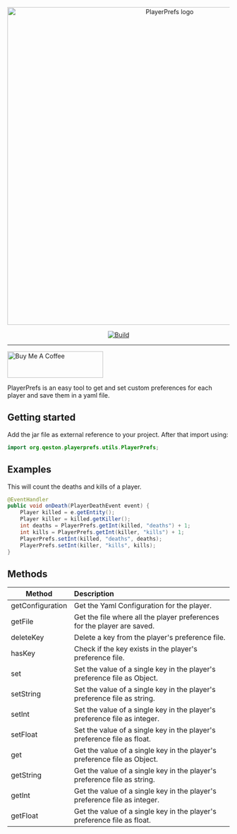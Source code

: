 <p align="center">
  <a href="https://github.com/emilkrebs/PlayerPrefs" target="_blank" rel="noopener noreferrer">
    <img width="720" src="https://user-images.githubusercontent.com/68400102/151151267-dd5b6834-dd7c-46f2-b2f3-a56c8f620b49.png" alt="PlayerPrefs logo">
  </a>
</p>
<div id="badges" align="center">
  
   [![Build](https://github.com/emilkrebs/PlayerPrefs/actions/workflows/build.yml/badge.svg)](https://github.com/emilkrebs/PlayerPrefs/actions/workflows/build.yml)

</div>
<hr>
<a href="https://www.buymeacoffee.com/emilkrebs" target="_blank"><img src="https://cdn.buymeacoffee.com/buttons/v2/default-yellow.png" alt="Buy Me A Coffee" style="height: 60px !important;width: 217px !important;" ></a>

PlayerPrefs is an easy tool to get and set custom preferences for each player and save them in a yaml file.

## Getting started
Add the jar file as external reference to your project.
After that import using:
```Java
import org.qeston.playerprefs.utils.PlayerPrefs;
```

## Examples

This will count the deaths and kills of a player.

```Java
@EventHandler
public void onDeath(PlayerDeathEvent event) {
    Player killed = e.getEntity();
    Player killer = killed.getKiller();
    int deaths = PlayerPrefs.getInt(killed, "deaths") + 1;
    int kills = PlayerPrefs.getInt(killer, "kills") + 1;
    PlayerPrefs.setInt(killed, "deaths", deaths);
    PlayerPrefs.setInt(killer, "kills", kills);
}
```


## Methods

| Method        | Description   |
| ------------- |:------------- |
| getConfiguration| Get the Yaml Configuration for the player.                     |
| getFile       | Get the file where all the player preferences for the player are saved. |
| deleteKey     | Delete a key from the player's preference file.                         |
| hasKey        | Check if the key exists in the player's preference file.                |
| set           | Set the value of a single key in the player's preference file as Object.|
| setString     | Set the value of a single key in the player's preference file as string.|
| setInt        | Set the value of a single key in the player's preference file as integer.|
| setFloat      | Set the value of a single key in the player's preference file as float. |
| get           | Get the value of a single key in the player's preference file as Object.|
| getString     | Get the value of a single key in the player's preference file as string.|
| getInt        | Get the value of a single key in the player's preference file as integer.|
| getFloat      | Get the value of a single key in the player's preference file as float. |
